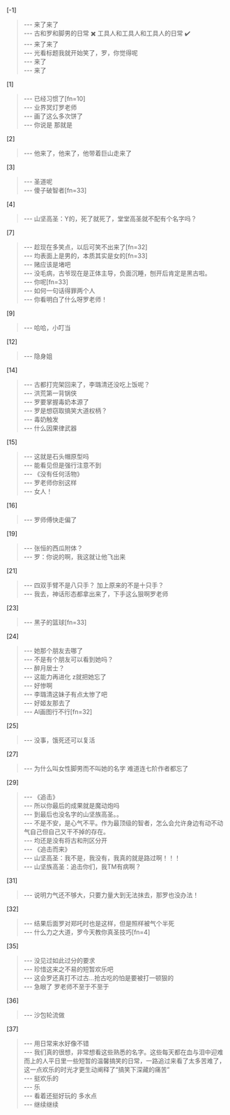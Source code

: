 
[-1] 
>--- 来了来了<br>
>--- 古和罗和脚男的日常  ✖️
工具人和工具人和工具人的日常  ✔️<br>
>--- 来了来了<br>
>--- 光看标题我就开始笑了，罗，你觉得呢<br>
>--- 来了<br>
>--- 来了<br>

[1] 
>--- 已经习惯了[fn=10]<br>
>--- 业界冥灯罗老师<br>
>--- 画了这么多次饼了<br>
>--- 你说是 那就是<br>

[2] 
>--- 他来了，他来了，他带着巨山走来了<br>

[3] 
>--- 圣道呢<br>
>--- 傻子破智者[fn=33]<br>

[4] 
>--- 山坚高圣：Y的，死了就死了，堂堂高圣就不配有个名字吗？<br>

[7] 
>--- 趁现在多笑点，以后可笑不出来了[fn=32]<br>
>--- 均表面上是男的，本质其实是女的[fn=33]<br>
>--- 赌应该是堵吧<br>
>--- 没毛病，古爷现在是正体主导，负面沉睡，刨开后肯定是黑古啦。<br>
>--- 你呢[fn=33]<br>
>--- 如何一句话得罪两个人<br>
>--- 你看明白了什么呀罗老师！<br>

[9] 
>--- 哈哈，小叮当<br>

[12] 
>--- 隐身姐<br>

[14] 
>--- 古都打完架回来了，李璐清还没吃上饭呢？<br>
>--- 洪荒第一背锅侠<br>
>--- 罗要掌握毒奶本源了<br>
>--- 罗是想窃取搞笑大道权柄？<br>
>--- 毒奶触发<br>
>--- 什么因果律武器<br>

[15] 
>--- 这就是石头帽原型吗<br>
>--- 能看见但是强行注意不到<br>
>--- 《没有任何活物》<br>
>--- 罗老师你别这样<br>
>--- 女人！<br>

[16] 
>--- 罗师傅快走偏了<br>

[19] 
>--- 张恒的西瓜附体？<br>
>--- 罗：你说的啊，我这就让他飞出来<br>

[21] 
>--- 四双手臂不是八只手？ 加上原来的不是十只手？<br>
>--- 我去，神话形态都拿出来了，下手这么狠啊罗老师<br>

[23] 
>--- 黑子的篮球[fn=33]<br>

[24] 
>--- 她那个朋友去哪了<br>
>--- 不是有个朋友可以看到她吗？<br>
>--- 醉月居士？<br>
>--- 这能力再进化 z就把她忘了<br>
>--- 好惨啊<br>
>--- 李璐清这妹子有点太惨了吧<br>
>--- 好姬友那去了<br>
>--- Al画图行不行[fn=32]<br>

[25] 
>--- 没事，饿死还可以复活<br>

[27] 
>--- 为什么叫女性脚男而不叫她的名字
难道连七阶作者都忘了<br>

[29] 
>--- 《追击》<br>
>--- 所以你最后的成果就是魔动炮吗<br>
>--- 到最后也没名字的山坚族高圣。。<br>
>--- 不是不安，是心气不平。作为最顶级的智者，怎么会允许身边有动不动气自己但自己又干不掉的存在。<br>
>--- 均还是没有将古和刑区分开<br>
>--- 《追击而来》<br>
>--- 山坚高圣：我不是，我没有，我真的就是路过啊！！！<br>
>--- 山坚族高圣：追击你们，我TM有病啊？<br>

[31] 
>--- 说明力气还不够大，只要力量大到无法抹去，那罗也没办法！<br>

[32] 
>--- 结果后面罗对郑吒时也是这样，但是照样被气个半死<br>
>--- 什么力之大道，罗今天教你真圣技巧[fn=4]<br>

[35] 
>--- 没见过如此过分的要求<br>
>--- 珍惜这来之不易的短暂欢乐吧<br>
>--- 这会罗还真打不过古…抢古吃的怕是要被打一顿狠的<br>
>--- 急眼了 罗老师不至于不至于<br>

[36] 
>--- 沙包轮流做<br>

[37] 
>--- 用日常来水好像不错<br>
>--- 我们真的很想，非常想看这些熟悉的名字。这些每天都在血与泪中迎难而上的人平日里一些短暂的温馨搞笑的日常，一路追过来看了太多苦难了，这一点欢乐的时光才更生动阐释了“搞笑下深藏的痛苦”<br>
>--- 挺欢乐的<br>
>--- 乐<br>
>--- 看着还挺好玩的 多水点<br>
>--- 继续继续<br>
